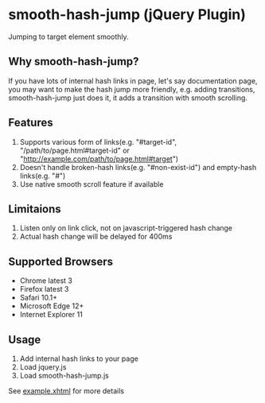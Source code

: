 # smooth-hash-jump (jQuery Plugin)
Jumping to target element smoothly.

## Why smooth-hash-jump?
If you have lots of internal hash links in page, let's say documentation page, you may want to make the hash jump more friendly, e.g. adding transitions, smooth-hash-jump just does it, it adds a transition with smooth scrolling.

## Features
1. Supports various form of links(e.g. "#target-id", "/path/to/page.html#target-id" or "http://example.com/path/to/page.html#target")
2. Doesn't handle broken-hash links(e.g. "#non-exist-id") and empty-hash links(e.g. "#")
3. Use native smooth scroll feature if available

## Limitaions
1. Listen only on link click, not on javascript-triggered hash change
2. Actual hash change will be delayed for 400ms

## Supported Browsers
+ Chrome latest 3
+ Firefox latest 3
+ Safari 10.1+
+ Microsoft Edge 12+
+ Internet Explorer 11

## Usage
1. Add internal hash links to your page
2. Load jquery.js
3. Load smooth-hash-jump.js

See [example.xhtml](example.xhtml) for more details
